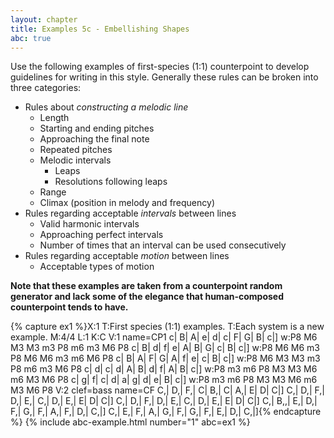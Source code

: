 ```yaml
---
layout: chapter
title: Examples 5c - Embellishing Shapes
abc: true
---
```


Use the following examples of first-species (1:1) counterpoint to develop guidelines for writing in this style. Generally these rules can be broken into three categories:
- Rules about *constructing a melodic line*
    - Length
    - Starting and ending pitches
    - Approaching the final note
    - Repeated pitches
    - Melodic intervals
        - Leaps
        - Resolutions following leaps
    - Range
    - Climax (position in melody and frequency)
- Rules regarding acceptable *intervals* between lines
    - Valid harmonic intervals
    - Approaching perfect intervals
    - Number of times that an interval can be used consecutively
- Rules regarding acceptable *motion* between lines
    - Acceptable types of motion

**Note that these examples are taken from a counterpoint random generator and lack some of the elegance that human-composed counterpoint tends to have.**

{% capture ex1 %}X:1
T:First species (1:1) examples.
T:Each system is a new example.
M:4/4
L:1
K:C
V:1 name=CP1
c| B| A| e| d| c| F| G| B| c|]
w:P8 M6 M3 M3 m3 P8 m6 m3 M6 P8
c| B| d| f| e| A| B| G| c| B| c|]
w:P8 M6 M6 m3 P8 M6 M6 m3 m6 M6 P8
c| B| A| F| G| A| f| e| c| B| c|]
w:P8 M6 M3 M3 m3 P8 m6 m3 M6 P8
c| d| c| d| A| B| d| f| A| B| c|]
w:P8 m3 m6 P8 M3 M3 M6 m6 M3 M6 P8
c| g| f| c| d| a| g| d| e| B| c|]
w:P8 m3 m6 P8 M3 M3 M6 m6 M3 M6 P8
V:2 clef=bass name=CF
C,| D,| F,| C| B,| C| A,| E| D| C|]
C,| D,| F,| D,| E,| C,| D,| E,| E| D| C|]
C,| D,| F,| D,| E,| C,| D,| E,| E| D| C|]
C,| B,,| E,| D,| F,| G,| F,| A,| F,| D,| C,|]
C,| E,| F,| A,| G,| F,| G,| F,| E,| D,| C,|]{% endcapture %}
{% include abc-example.html number="1" abc=ex1 %}